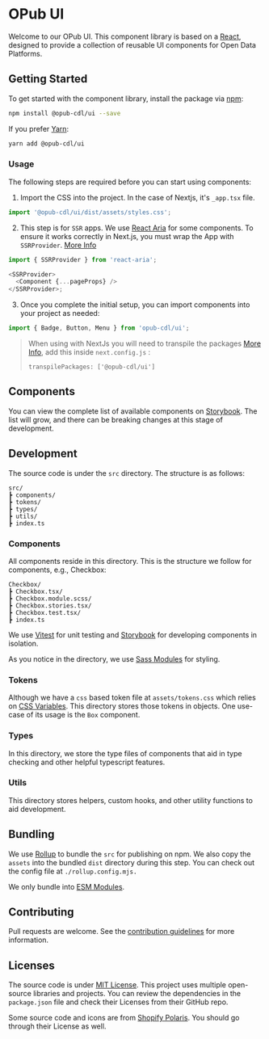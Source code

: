 # OPub UI

Welcome to our OPub UI. This component library is based on a [React](https://react.dev/), designed to provide a collection of reusable UI components for Open Data Platforms.

## Getting Started

To get started with the component library, install the package via [npm](https://www.npmjs.com/):

```bash
npm install @opub-cdl/ui --save
```

If you prefer [Yarn](https://yarnpkg.com/en/):

```bash
yarn add @opub-cdl/ui
```

### Usage

The following steps are required before you can start using components:

1. Import the CSS into the project. In the case of Nextjs, it's `_app.tsx` file.

```js
import '@opub-cdl/ui/dist/assets/styles.css';
```

2. This step is for `SSR` apps. We use [React Aria](https://react-spectrum.adobe.com/react-aria/) for some components. To ensure it works correctly in Next.js, you must wrap the App with `SSRProvider`. [More Info](https://react-spectrum.adobe.com/react-aria/ssr.html)

```js
import { SSRProvider } from 'react-aria';

<SSRProvider>
  <Component {...pageProps} />
</SSRProvider>;
```

3. Once you complete the initial setup, you can import components into your project as needed:

```js
import { Badge, Button, Menu } from 'opub-cdl/ui';
```

> When using with NextJs you will need to transpile the packages [More Info](https://nextjs.org/docs/advanced-features/compiler#module-transpilation), add this inside `next.config.js` :
>
> `transpilePackages: ['@opub-cdl/ui']`

## Components

You can view the complete list of available components on [Storybook](https://main--64004009fa0a900a3197549c.chromatic.com/). The list will grow, and there can be breaking changes at this stage of development.

## Development

The source code is under the `src` directory. The structure is as follows:

```
src/
┣ components/
┣ tokens/
┣ types/
┣ utils/
┣ index.ts
```

### Components

All components reside in this directory. This is the structure we follow for components, e.g., Checkbox:

```
Checkbox/
┣ Checkbox.tsx/
┣ Checkbox.module.scss/
┣ Checkbox.stories.tsx/
┣ Checkbox.test.tsx/
┣ index.ts
```

We use [Vitest](https://github.com/vitest-dev/vitest/) for unit testing and [Storybook](https://github.com/storybookjs/storybook) for developing components in isolation.

As you notice in the directory, we use [Sass Modules](https://sass-lang.com/documentation/modules) for styling.

### Tokens

Although we have a `css` based token file at `assets/tokens.css` which relies on [CSS Variables](https://developer.mozilla.org/en-US/docs/Web/CSS/Using_CSS_custom_properties). This directory stores those tokens in objects. One use-case of its usage is the `Box` component.

### Types

In this directory, we store the type files of components that aid in type checking and other helpful typescript features.

### Utils

This directory stores helpers, custom hooks, and other utility functions to aid development.

## Bundling

We use [Rollup](https://github.com/rollup) to bundle the `src` for publishing on npm. We also copy the `assets` into the bundled `dist` directory during this step. You can check out the config file at `./rollup.config.mjs.`

We only bundle into [ESM Modules](https://nodejs.org/api/esm.html).

## Contributing

Pull requests are welcome. See the [contribution guidelines](https://github.com/CivicDataLab/opub-mono/blob/main/CONTRIBUTING.md) for more information.

## Licenses

The source code is under [MIT License](https://github.com/CivicDataLab/opub-mono/blob/main/LICENSE).
This project uses multiple open-source libraries and projects. You can review the dependencies in the `package.json` file and check their Licenses from their GitHub repo.

Some source code and icons are from [Shopify Polaris](https://github.dev/Shopify/polaris). You should go through their License as well.
